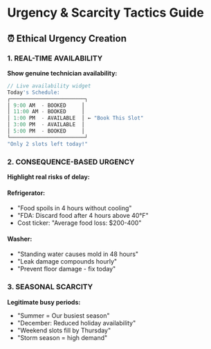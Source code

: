 # Urgency & Scarcity Tactics Guide

## ⏰ Ethical Urgency Creation

### 1. REAL-TIME AVAILABILITY
**Show genuine technician availability:**

```javascript
// Live availability widget
Today's Schedule:
┌────────────────────────┐
│ 9:00 AM  - BOOKED     │
│ 11:00 AM - BOOKED     │
│ 1:00 PM  - AVAILABLE  │ ← "Book This Slot"
│ 3:00 PM  - AVAILABLE  │
│ 5:00 PM  - BOOKED     │
└────────────────────────┘
"Only 2 slots left today!"
```

### 2. CONSEQUENCE-BASED URGENCY
**Highlight real risks of delay:**

#### Refrigerator:
- "Food spoils in 4 hours without cooling"
- "FDA: Discard food after 4 hours above 40°F"
- Cost ticker: "Average food loss: $200-400"

#### Washer:
- "Standing water causes mold in 48 hours"
- "Leak damage compounds hourly"
- "Prevent floor damage - fix today"

### 3. SEASONAL SCARCITY
**Legitimate busy periods:**
- "Summer = Our busiest season"
- "December: Reduced holiday availability"
- "Weekend slots fill by Thursday"
- "Storm season = high demand"